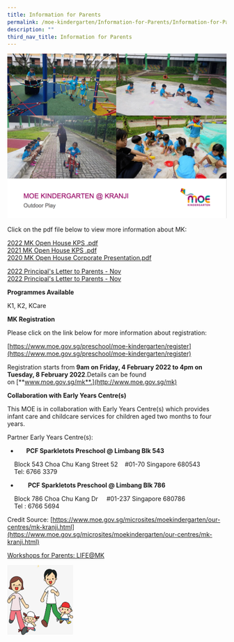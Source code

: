 ```yaml
---
title: Information for Parents
permalink: /moe-kindergarten/Information-for-Parents/Information-for-Parents/
description: ""
third_nav_title: Information for Parents
---
```

![](/images/MOE%20Kindergarten/Information%20for%20Parents/Information%20for%20Parents/I1.png)
  
  
Click on the pdf file below to view more information about MK:  
  
<a href="/files/MOE%20kindergarten/Information%20for%20Parents/2022%20MKOH%20Overview%20Presentation.pdf" target = "\_blank">2022 MK Open House KPS .pdf  
<a href="/files/MOE%20kindergarten/Information%20for%20Parents/2021%20MK%20Open%20House_KPS.pdf" target = "\_blank">2021 MK Open House KPS .pdf   
<a href="/files/MOE%20kindergarten/Information%20for%20Parents/2020%20MK%20Open%20House%20Corporate%20Presentation.pdf" target = "\_blank">2020 MK Open House Corporate Presentation.pdf
  
  
<a href="/files/For%20Parents/Principal's%20Monthly%20Letter/Principals%20Letter%20Nov%202022.pdf" target = "\_blank">2022 Principal's Letter to Parents - Nov  
<a href="/files/For%20Parents/Principal's%20Monthly%20Letter/Principals%20Letter%20Nov%202022.pdf" target = "\_blank">2022 Principal's Letter to Parents - Nov
  
  

[](https://www.moe.gov.sg/microsites/moekindergarten/our-centres/mk-kranji.html)

**Programmes Available**  
  
K1, K2, KCare

  
**MK Registration**  
  
Please click on the link below for more information about registration:  
  
[https://www.moe.gov.sg/preschool/moe-kindergarten/register](https://www.moe.gov.sg/preschool/moe-kindergarten/register)  
  

Registration starts from **9am on Friday, 4 February 2022 to 4pm on Tuesday, 8 February 2022**.Details can be found on [**www.moe.gov.sg/mk**.](http://www.moe.gov.sg/mk)

  

**Collaboration with Early Years Centre(s)**  
  
This MOE is in collaboration with Early Years Centre(s) which provides infant care and childcare services for children aged two months to four years.  
  
Partner Early Years Centre(s):  

  

*        **PCF Sparkletots Preschool @ Limbang Blk 543**

    Block 543 Choa Chu Kang Street 52    #01-70 Singapore 680543  
    Tel: 6766 3379

*         **PCF Sparkletots Preschool @ Limbang Blk 786**

    Block 786 Choa Chu Kang Dr     #01-237 Singapore 680786  
    Tel : 6766 5694  
  
Credit Source: [https://www.moe.gov.sg/microsites/moekindergarten/our-centres/mk-kranji.html](https://www.moe.gov.sg/microsites/moekindergarten/our-centres/mk-kranji.html)

  

[Workshops for Parents: LIFE@MK](/moe-kindergarten/Information-for-Parents/LIFE-at-MK/)

<img style="width:30%;height:50%" src="/images/MOE%20Kindergarten/Information%20for%20Parents/Information%20for%20Parents/I2.jpg">